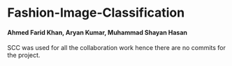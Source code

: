 # Fashion-Image-Classification
#### Ahmed Farid Khan, Aryan Kumar, Muhammad Shayan Hasan

SCC was used for all the collaboration work hence there are no commits for the project.
